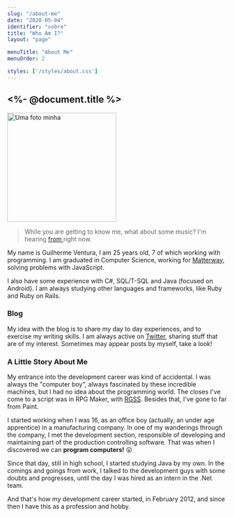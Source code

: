 ```yaml
---
slug: "/about-me"
date: "2020-05-04"
identifier: "sobre"
title: "Who Am I?"
layout: "page"

menuTitle: "About Me"
menuOrder: 2

styles: ['/styles/about.css']
---
```


<h2><%- @document.title %></h2>

<p class="avatar">
  <img src="https://www.gravatar.com/avatar/4c63581802d04203e3f0ab00c72a2410?s=250" alt="Uma foto minha" width="250" height="250">
</p>

<blockquote class="now-playing">
  While you are getting to know me, what about some music?
  I'm hearing
  <a class="song-url" href="#" target="_blank"><span class="song-title"></span> from <span class="song-artist"></span></a>
  right now.
</blockquote>

My name is Guilherme Ventura, I am 25 years old, 7 of which working with programming. I am graduated in Computer Science, working for [Matterway][2], solving problems with JavaScript.

I also have some experience with C#, SQL/T-SQL and Java (focused on Android). I am always studying other languages and frameworks, like Ruby and Ruby on Rails.

<h3>Blog</h3>

My idea with the blog is to share my day to day experiences, and to exercise my writing skills. I am always active on [Twitter][1], sharing stuff that are of my interest. Sometimes may appear posts by myself, take a look!

<h3>A Little Story About Me</h3>

My entrance into the development career was kind of accidental. I was always the "computer boy", always fascinated by these incredible machines, but I had no idea about the programming world. The closes I've come to a script was in RPG Maker, with [<abbr title="Ruby Game Scripting System">RGSS</abbr>][3]. Besides that, I've gone to far from Paint.

I started working when I was 16, as an office boy (actually, an under age apprentice) in a manufacturing company. In one of my wanderings through the company, I met the development section, responsible of developing and maintaining part of the production controlling software. That was when I discovered we can **program computers!** 😮

Since that day, still in high school, I started studying Java by my own. In the comings and goings from work, I talked to the development guys with some doubts and progresses, until the day I was hired as an intern in the .Net team.

And that's how my development career started, in February 2012, and since then I have this as a profession and hobby.

[1]: https://twitter.com/danguilherme "@danguilherme"
[2]: https://matterway.io/
[3]: https://en.wikipedia.org/wiki/RGSS